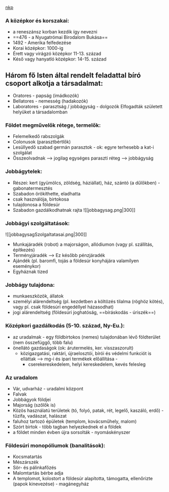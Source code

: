 

[nkp](https://www.nkp.hu/tankonyv/tortenelem_9_nat2020/lecke_04_010)

### A középkor és korszakai:
- a reneszánsz korban kezdik így nevezni
- ==476 - a Nyugatrómai Birodalom Bukása==
- 1492 - Amerika felfedezése
- Korai középkor: 1000-ig
- Érett vagy virágzó középkor 11-13. század
- Késő vagy hanyatló középkor: 14-15. század

## Három fő Isten által rendelt feladattal bíró csoport alkotja a társadalmat:
- Oratores - papság (imádkozók)
- Bellatores - nemesség (hadakozók)
- Laboratores - parasztság / jobbágyság - dolgozók
Elfogadták született helyüket a társadalomban

### Földet megművelők rétege, termelők:
- Felemelkedő rabszolgák
- Colonusok (parasztbértlők)
- Lesüllyedő szabad germán parasztok - ok: egyre terhesebb a kat-i szolgálat
- Összeolvadnak --> jogilag egységes paraszti réteg --> jobbágyság

### Jobbágytelek:
- Részei: kert (gyümölcs, zöldség, háziállat), ház, szántó (a dűlőkben) - gabonatermesztés
- Szabadon örökíthette, eladhatta
- csak használója, birtokosa
- tulajdonosa a földesúr
- Szabadon gazdálkodhatnak rajta
![[jobbagysag.png|300]]

### Jobbágyi szolgáltatások:
![[jobbagysagSzolgaltatasai.png|300]]
- Munkajáradék (robot) a majorságon, allódiumon (vagy pl. szállítás, építkezés)
- Terményjáradék --> Ez később pénzjáradék
- Ajándék (pl. baromfi, tojás a földesúr konyhájára valamilyen eseménykor)
- Egyháznak tized

### Jobbágy tulajdona:
- munkaeszközök, állatok
- személyi alárendeltség (pl. kezdetben a költözés tilalma (röghöz kötés), vagy pl. csak földesúri engedéllyel házasodhat)
- jogi alárendeltség (földesúri joghatóság, ==bíráskodás - úriszék==)

### Középkori gazdálkodás (5-10. század, Ny-Eu.):
- az uradalmak - egy földbirtokos (nemes) tulajdonában lévő földterület (nem összefüggő, több falu)
- önellátó gazdaságok (ok: árutermelés, ker. visszaszorult)
	- közigazgatási, raktári, újraelosztói, bírói és védelmi funkciót is elláttak --> mg-i és ipari termékek előállítása -
		- cserekereskedelem, helyi kereskedelem, kevés felesleg

### Az uradalom
- Vár, udvarház - uradalmi központ
- Falvak
- Jobbágyok földjei
- Majorság (szőlők is)
- Közös használatú területek (tó, folyó, patak, rét, legelő, kaszáló, erdő) - tűzifa, vadászat, halászat
- faluhoz tartozó épületek (templom, kovácsműhely, malom)
- Szórt birtok - több tagban helyezkednek el a földek
- a földet minden évben újra sorsolták - nyomáskényszer

### Földesúri monopóliumok (banalitások):
- Kocsmatartás
- Mészárszék
- Sör- és pálinkafőzés
- Malomtartás bérbe adja
- A templomot, kolostort a földesúr alapította, támogatta, ellenőrizte (papok kinevezése) - magánegyház